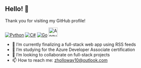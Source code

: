 ## Hello! 👋

Thank you for visiting my GitHub profile! 

[![Python](https://img.shields.io/badge/python-3.x-blue.svg)](https://www.python.org/)
[![C#](https://img.shields.io/badge/C%23-3.x-blue.svg)](https://www.microsoft.com/en-us/dotnet/csharp/) 
[![Go](https://img.shields.io/badge/go-1.x-blue.svg)](https://golang.org/)
<img src="https://angular.io/assets/images/logos/angular/angular.svg" alt="Angular Logo" width="30" height="30">

- 🔭 I’m currently finalizing a full-stack web app using RSS feeds
- 🌱 I’m studying for the Azure Developer Associate certification
- 🤝 I’m looking to collaborate on full-stack projects
- 📫 How to reach me: zholloway10@outlook.com

<!--
**zachhollow/zachhollow** is a ✨ _special_ ✨ repository because its `README.md` (this file) appears on your GitHub profile.

Here are some ideas to get you started:

- 🔭 I’m currently working on ...
- 🌱 I’m currently learning ...
- 👯 I’m looking to collaborate on ...
- 🤔 I’m looking for help with ...
- 💬 Ask me about ...
- 📫 How to reach me: ...
- 😄 Pronouns: ...
- ⚡ Fun fact: ...
-->
